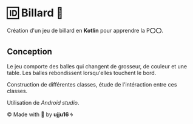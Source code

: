 # :id: Billard :8ball:

Création d'un jeu de billard en __Kotlin__ pour apprendre la P:o::o:.

## Conception

Le jeu comporte des balles qui changent de grosseur, de couleur et une table. Les balles rebondissent lorsqu'elles touchent le bord.

Construction de différentes classes, étude de l'intéraction entre ces classes.

Utilisation de _Android studio_.


:copyright: Made with :purple_heart: by __ujju16__ :cyclone: